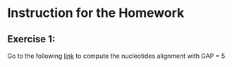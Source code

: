 # Instruction for the Homework 

## Exercise 1:

Go to the following [link](https://blast.ncbi.nlm.nih.gov/Blast.cgi?PAGE_TYPE=BlastSearch&PROG_DEF=blastn&BLAST_PROG_DEF=blastn&BLAST_SPEC=GlobalAln&LINK_LOC=BlastHomeLink) to compute the nucleotides alignment with GAP = 5 

  
  
